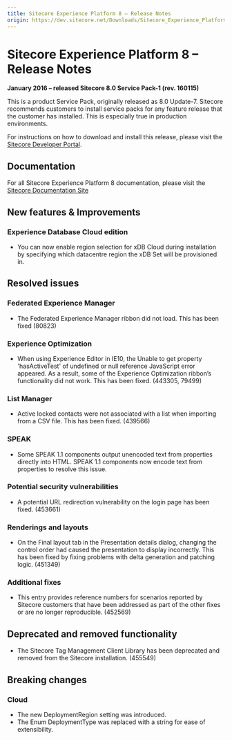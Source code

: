 ```yaml
---
title: Sitecore Experience Platform 8 – Release Notes
origin: https://dev.sitecore.net/Downloads/Sitecore_Experience_Platform/8_0/Sitecore_Experience_Platform_80_Update7/Release_Notes
---
```


# Sitecore Experience Platform 8 – Release Notes

**January 2016 – released Sitecore 8.0 Service Pack-1 (rev. 160115)**

This is a product Service Pack, originally released as 8.0 Update-7. Sitecore recommends customers to install service packs for any feature release that the customer has installed. This is especially true in production environments.

For instructions on how to download and install this release, please visit the [Sitecore Developer Portal](/downloads/Sitecore_Experience_Platform/8_0/Sitecore_Experience_Platform_80_Update7).

## Documentation

For all Sitecore Experience Platform 8 documentation, please visit the [Sitecore Documentation Site](http://doc.sitecore.net/)

## New features & Improvements

### Experience Database Cloud edition

-   You can now enable region selection for xDB Cloud during installation by specifying which datacentre region the xDB Set will be provisioned in.

## Resolved issues

### Federated Experience Manager

-   The Federated Experience Manager ribbon did not load. This has been fixed (80823)

### Experience Optimization

-   When using Experience Editor in IE10, the Unable to get property 'hasActiveTest' of undefined or null reference JavaScript error appeared. As a result, some of the Experience Optimization ribbon’s functionality did not work. This has been fixed. (443305, 79499)

### List Manager

-   Active locked contacts were not associated with a list when importing from a CSV file. This has been fixed. (439566)

### SPEAK

-   Some SPEAK 1.1 components output unencoded text from properties directly into HTML. SPEAK 1.1 components now encode text from properties to resolve this issue.

### Potential security vulnerabilities

-   A potential URL redirection vulnerability on the login page has been fixed. (453661)

### Renderings and layouts

-   On the Final layout tab in the Presentation details dialog, changing the control order had caused the presentation to display incorrectly. This has been fixed by fixing problems with delta generation and patching logic. (451349)

### Additional fixes

-   This entry provides reference numbers for scenarios reported by Sitecore customers that have been addressed as part of the other fixes or are no longer reproducible. (452569)

## Deprecated and removed functionality

-   The Sitecore Tag Management Client Library has been deprecated and removed from the Sitecore installation. (455549)

## Breaking changes

### Cloud

-   The new DeploymentRegion setting was introduced.
-   The Enum DeploymentType was replaced with a string for ease of extensibility.